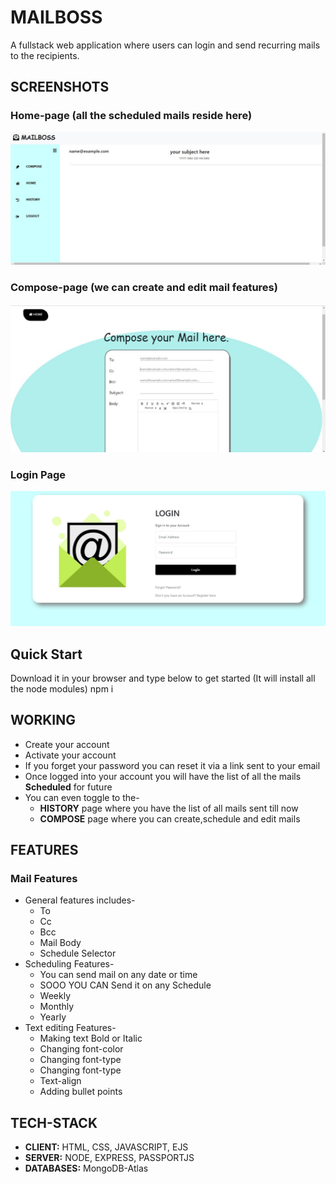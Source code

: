  # MAILBOSS

A fullstack web application where users can login and send 
recurring mails to the recipients.

## SCREENSHOTS
### Home-page (all the scheduled mails reside here)
![alt text](https://github.com/cyberboy007/mailboss-work/blob/main/images.mailboss/WhatsApp%20Image%202021-06-27%20at%209.40.09%20PM%20(1).jpeg?raw=true)
### Compose-page (we can create and edit mail features)
![alt text](https://github.com/cyberboy007/mailboss-work/blob/main/images.mailboss/WhatsApp%20Image%202021-06-27%20at%209.40.10%20PM.jpeg?raw=true)
### Login Page
![alt text](https://github.com/cyberboy007/mailboss-work/blob/main/images.mailboss/WhatsApp%20Image%202021-06-27%20at%209.40.07%20PM.jpeg?raw=true)

## Quick Start 
Download it in your browser and type below to get started (It will install all the node modules)
npm i

## WORKING 
- Create your account
- Activate your account
- If you forget your password you can reset it via a link sent to your email
- Once logged into your account you will have the list of all the mails **Scheduled** for future
- You can even toggle to the-    
    - **HISTORY** page  where you have the list of all mails sent till now
    - **COMPOSE** page where you can create,schedule and edit mails


## FEATURES
### Mail Features
- General features includes- 
    - To
    - Cc
    - Bcc
    - Mail Body
    - Schedule Selector  
- Scheduling Features-
    - You can send mail on any date or time 
    - SOOO YOU CAN Send it on any Schedule
    - Weekly 
    - Monthly 
    - Yearly
 - Text editing Features-
    - Making text Bold or Italic
    - Changing font-color
    - Changing font-type
    - Changing font-type
    - Text-align
    - Adding bullet points



## TECH-STACK
  - **CLIENT:**   HTML, CSS, JAVASCRIPT, EJS
  - **SERVER:**   NODE, EXPRESS, PASSPORTJS
  - **DATABASES:**   MongoDB-Atlas
